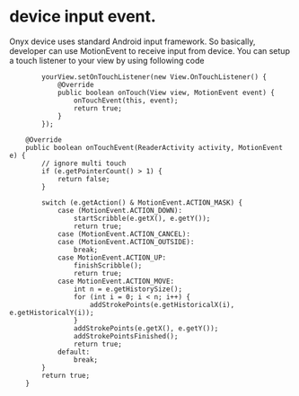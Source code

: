 # device input event. 

Onyx device uses standard Android input framework. So basically, developer can use MotionEvent to receive input from device.  You can setup a touch listener to your view by using following code

```
        yourView.setOnTouchListener(new View.OnTouchListener() {
            @Override
            public boolean onTouch(View view, MotionEvent event) {
                onTouchEvent(this, event);
                return true;
            }
        });

    @Override
    public boolean onTouchEvent(ReaderActivity activity, MotionEvent e) {
        // ignore multi touch
        if (e.getPointerCount() > 1) {
            return false;
        }

        switch (e.getAction() & MotionEvent.ACTION_MASK) {
            case (MotionEvent.ACTION_DOWN):
                startScribble(e.getX(), e.getY());
                return true;
            case (MotionEvent.ACTION_CANCEL):
            case (MotionEvent.ACTION_OUTSIDE):
                break;
            case MotionEvent.ACTION_UP:
                finishScribble();
                return true;
            case MotionEvent.ACTION_MOVE:
                int n = e.getHistorySize();
                for (int i = 0; i < n; i++) {
                    addStrokePoints(e.getHistoricalX(i), e.getHistoricalY(i));
                }
                addStrokePoints(e.getX(), e.getY());
                addStrokePointsFinished();
                return true;
            default:
                break;
        }
        return true;
    }
```


